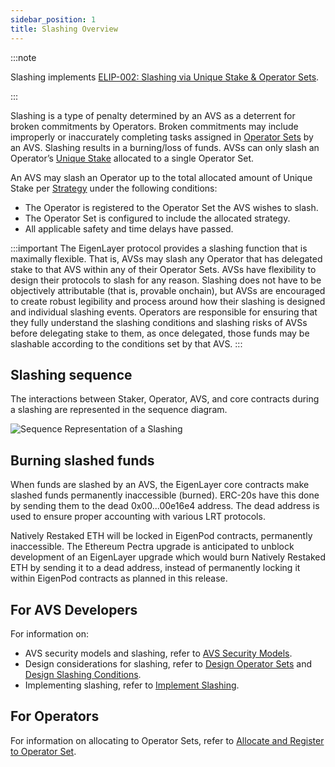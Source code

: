```yaml
---
sidebar_position: 1
title: Slashing Overview
---
```


:::note

Slashing implements [ELIP-002: Slashing via Unique Stake & Operator Sets](https://github.com/eigenfoundation/ELIPs/blob/main/ELIPs/ELIP-002.md).

:::

Slashing is a type of penalty determined by an AVS as a deterrent for broken commitments by Operators. Broken commitments
may include improperly or inaccurately completing tasks assigned in [Operator Sets](../operator-sets/operator-sets-concept) by an AVS. 
Slashing results in a burning/loss of funds. AVSs can only slash an Operator’s [Unique Stake](unique-stake.md) allocated to a single Operator Set.

An AVS may slash an Operator up to the total allocated amount of Unique Stake per [Strategy](../operator-sets/strategies-and-magnitudes) under the following conditions:
* The Operator is registered to the Operator Set the AVS wishes to slash.
* The Operator Set is configured to include the allocated strategy.
* All applicable safety and time delays have passed.

:::important
The EigenLayer protocol provides a slashing function that is maximally flexible. That is, AVSs may slash any Operator that
has delegated stake to that AVS within any of their Operator Sets. AVSs have flexibility to design their protocols to slash
for any reason. Slashing does not have to be objectively attributable (that is, provable onchain), but AVSs are encouraged to
create robust legibility and process around how their slashing is designed and individual slashing events. Operators are responsible
for ensuring that they fully understand the slashing conditions and slashing risks of AVSs before delegating stake to them, as once
delegated, those funds may be slashable according to the conditions set by that AVS.
:::

## Slashing sequence

The interactions between Staker, Operator, AVS, and core contracts during a slashing are represented in the sequence diagram.

![Sequence Representation of a Slashing](/img/operator-guides/operator-sets-figure-5.png)

## Burning slashed funds

When funds are slashed by an AVS, the EigenLayer core contracts make slashed funds permanently inaccessible (burned).
ERC-20s have this done by sending them to the dead 0x00...00e16e4 address. The dead address is used to ensure proper
accounting with various LRT protocols.

Natively Restaked ETH will be locked in EigenPod contracts, permanently inaccessible. The Ethereum Pectra upgrade is anticipated
to unblock development of an EigenLayer upgrade which would burn Natively Restaked ETH by sending it to a dead address, instead
of permanently locking it within EigenPod contracts as planned in this release.

## For AVS Developers 

For information on:
* AVS security models and slashing, refer to [AVS Security Models](../../../developers/Concepts/avs-security-models.md). 
* Design considerations for slashing, refer to [Design Operator Sets](../../../developers/HowTo/build/operator-sets/design-operator-set.md) and [Design Slashing Conditions](../../../developers/HowTo/build/slashing/slashing-veto-committee-design.md).
* Implementing slashing, refer to [Implement Slashing](../../../developers/HowTo/build/slashing/implement-slashing.md).

## For Operators

For information on allocating to Operator Sets, refer to [Allocate and Register to Operator Set](../../../operators/howto/operator-sets.md). 